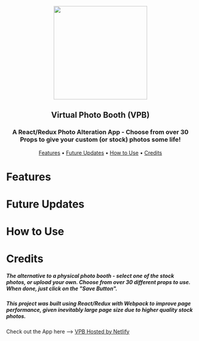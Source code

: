 <p align="center">
  <img height="250" src="https://github.com/Zeroays/Camagru-SPA/blob/master/src/assets/icons/camera_logo.png">
  <h2 align="center"> Virtual Photo Booth (VPB) </h2>
</p>

<p>
  <h3 align="center">A React/Redux Photo Alteration App - Choose from over 30 Props to give your custom (or stock) photos some life!</h3>
</p>

<p align="center">
  <a href="#features">Features</a> • <a href="#future-updates">Future Updates</a> • <a href="#how-to-use">How to Use</a> • <a href="#credits">Credits</a>
</p>

# Features

# Future Updates

# How to Use

# Credits

##### The alternative to a physical photo booth - select one of the stock photos, or upload your own.  Choose from over 30 different props to use.  When done, just click on the "Save Button".

##### This project was built using React/Redux with Webpack to improve page performance, given inevitably large page size due to higher quality stock photos.

Check out the App here --> [VPB Hosted by Netlify](https://virtual-photo-booth.netlify.app "VPB")




